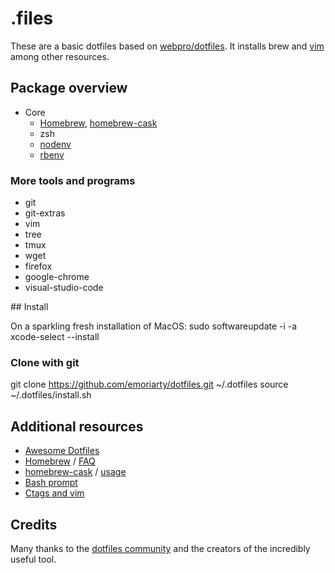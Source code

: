 # .files

These are a basic dotfiles based on [webpro/dotfiles](https://github.com/webpro/dotfiles).
It installs brew and [vim](http://www.vim.org/) among other resources.

## Package overview

* Core
  * [Homebrew](http://brew.sh/), [homebrew-cask](http://caskroom.io/)
  * zsh
  * [nodenv](https://github.com/nodenv/nodenv)
  * [rbenv](https://github.com/rbenv/rbenv)

### More tools and programs

  * git
  * git-extras
  * vim
  * tree
  * tmux
  * wget
  * firefox
  * google-chrome
  * visual-studio-code

## Install

On a sparkling fresh installation of MacOS:
  sudo softwareupdate -i -a
  xcode-select --install 

### Clone with git

git clone https://github.com/emoriarty/dotfiles.git ~/.dotfiles
source ~/.dotfiles/install.sh

## Additional resources

  * [Awesome Dotfiles](https://github.com/webpro/awesome-dotfiles)
  * [Homebrew](http://brew.sh/) / [FAQ](https://github.com/Homebrew/homebrew/wiki/FAQ)
  * [homebrew-cask](http://caskroom.io/) / [usage](https://github.com/phinze/homebrew-cask/blob/master/USAGE.md)
  * [Bash prompt](http://wiki.archlinux.org/index.php/Color_Bash_Prompt)
  * [Ctags and vim](https://andrew.stwrt.ca/posts/vim-ctags/)

## Credits

Many thanks to the [dotfiles community](http://dotfiles.github.io/) and the creators of the incredibly useful tool.
